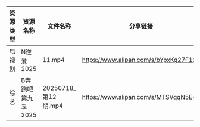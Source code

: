 | 资源类型 | 资源名称        | 文件名称              | 分享链接                                 | 更新时间                |
| ---- | ----------- | ----------------- | ------------------------------------ | ------------------- |
| 电视剧  | N逆爱2025     | 11.mp4            | https://www.alipan.com/s/bYpxKg27F1z | 2025-07-19 00:02:50 |
| 综艺   | B奔跑吧第九季2025 | 20250718_第12期.mp4 | https://www.alipan.com/s/MTSVqqN5E4c | 2025-07-19 00:02:27 |
